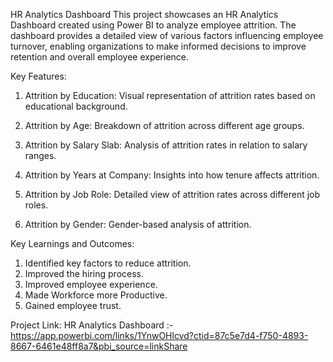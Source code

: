 HR Analytics Dashboard
This project showcases an HR Analytics Dashboard created using Power BI to analyze employee attrition. The dashboard provides a detailed view of various factors influencing employee turnover, enabling organizations to make informed decisions to improve retention and overall employee experience.

Key Features:

 1. Attrition by Education: Visual representation of attrition rates based on educational background.

 2. Attrition by Age: Breakdown of attrition across different age groups.

 3. Attrition by Salary Slab: Analysis of attrition rates in relation to salary ranges.

 4. Attrition by Years at Company: Insights into how tenure affects attrition.

 5. Attrition by Job Role: Detailed view of attrition rates across different job roles.

 6. Attrition by Gender: Gender-based analysis of attrition.

Key Learnings and Outcomes:

1. Identified key factors to reduce attrition. 
2. Improved the hiring process. 
3. Improved employee experience. 
4. Made Workforce more Productive. 
5. Gained employee trust.

Project Link:
HR Analytics Dashboard :- https://app.powerbi.com/links/1YnwOHlcvd?ctid=87c5e7d4-f750-4893-8667-6461e48ff8a7&pbi_source=linkShare
